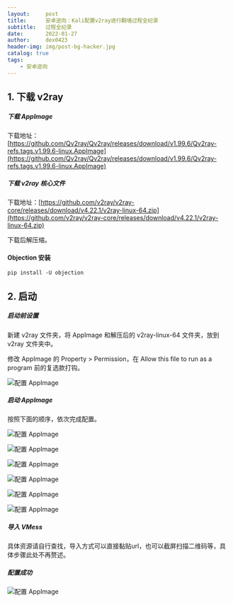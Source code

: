 ```yaml
---
layout:     post
title:      安卓逆向：Kali配置v2ray进行翻墙过程全纪录
subtitle:   过程全纪录
date:       2022-01-27
author:     dex0423
header-img: img/post-bg-hacker.jpg
catalog: true
tags:
    - 安卓逆向
---
```



## 1. 下载 v2ray

##### 下载 AppImage

下载地址：[https://github.com/Qv2ray/Qv2ray/releases/download/v1.99.6/Qv2ray-refs.tags.v1.99.6-linux.AppImage](https://github.com/Qv2ray/Qv2ray/releases/download/v1.99.6/Qv2ray-refs.tags.v1.99.6-linux.AppImage)

##### 下载 v2ray 核心文件

下载地址：[https://github.com/v2ray/v2ray-core/releases/download/v4.22.1/v2ray-linux-64.zip](https://github.com/v2ray/v2ray-core/releases/download/v4.22.1/v2ray-linux-64.zip)

下载后解压缩。

#### Objection 安装

```
pip install -U objection

```

## 2. 启动

##### 启动前设置

新建 v2ray 文件夹，将 AppImage 和解压后的 v2ray-linux-64 文件夹，放到 v2ray 文件夹中。

修改 AppImage 的 Property > Permission，在 Allow this file to run as a program 前的复选款打钩。

![配置 AppImage]({{site.baseurl}}/img-post/v2ray-kali-1.png)


##### 启动 AppImage

按照下面的顺序，依次完成配置。

![配置 AppImage]({{site.baseurl}}/img-post/v2ray-kali-2.png)

![配置 AppImage]({{site.baseurl}}/img-post/v2ray-kali-3.png)

![配置 AppImage]({{site.baseurl}}/img-post/v2ray-kali-4.png)

![配置 AppImage]({{site.baseurl}}/img-post/v2ray-kali-5.png)

![配置 AppImage]({{site.baseurl}}/img-post/v2ray-kali-6.png)

![配置 AppImage]({{site.baseurl}}/img-post/v2ray-kali-7.png)


##### 导入 VMess

具体资源请自行查找，导入方式可以直接黏贴url，也可以截屏扫描二维码等，具体步骤此处不再赘述。

##### 配置成功

![配置 AppImage]({{site.baseurl}}/img-post/v2ray-kali-8.png)
